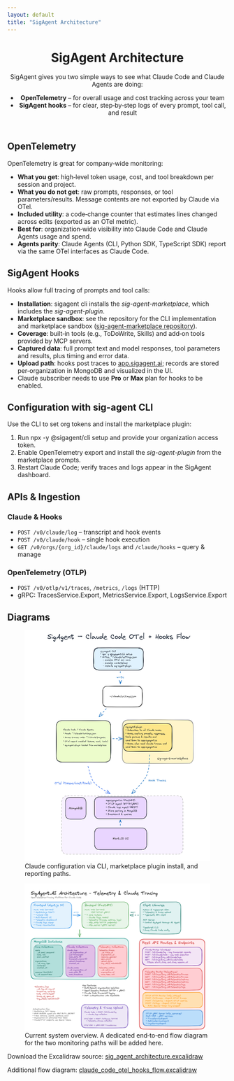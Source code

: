 ```yaml
---
layout: default
title: "SigAgent Architecture"
---
```


<div class="max-w-7xl mx-auto px-4 sm:px-6 md:px-8 py-8">
  <header class="mb-8">
    <h1 class="text-4xl font-bold text-gray-900 mb-4">SigAgent Architecture</h1>
    <p class="text-gray-700">
      SigAgent gives you two simple ways to see what Claude Code and Claude Agents are doing:
    </p>
    <ul class="list-disc list-inside mt-3 text-gray-700">
      <li><strong>OpenTelemetry</strong> – for overall usage and cost tracking across your team</li>
      <li><strong>SigAgent hooks</strong> – for clear, step‑by‑step logs of every prompt, tool call, and result</li>
    </ul>
  </header>


  <section class="mb-8">
    <div class="grid grid-cols-1 lg:grid-cols-2 gap-6">
      <div class="bg-white rounded-lg shadow-lg p-6 md:p-8">
        <h2 class="text-2xl font-semibold text-gray-900 mb-4">OpenTelemetry</h2>
        <p class="text-gray-700 mb-3">OpenTelemetry is great for company‑wide monitoring:</p>
        <ul class="list-disc list-inside text-gray-700 space-y-2">
          <li><strong>What you get</strong>: high‑level token usage, cost, and tool breakdown per session and project.</li>
          <li><strong>What you do not get</strong>: raw prompts, responses, or tool parameters/results. Message contents are not exported by Claude via OTel.</li>
          <li><strong>Included utility</strong>: a code‑change counter that estimates lines changed across edits (exported as an OTel metric).</li>
          <li><strong>Best for</strong>: organization‑wide visibility into Claude Code and Claude Agents usage and spend.</li>
          <li><strong>Agents parity</strong>: Claude Agents (CLI, Python SDK, TypeScript SDK) report via the same OTel interfaces as Claude Code.</li>
        </ul>
      </div>
      <div class="bg-white rounded-lg shadow-lg p-6 md:p-8">
        <h2 class="text-2xl font-semibold text-gray-900 mb-4">SigAgent Hooks</h2>
        <p class="text-gray-700 mb-4">Hooks allow full tracing of prompts and tool calls:</p>
        <ul class="list-disc list-inside text-gray-700 space-y-2">
          <li><strong>Installation</strong>: sigagent cli installs the <em>sig-agent-marketplace</em>, which includes the <em>sig-agent-plugin</em>.</li>
          <li><strong>Marketplace sandbox</strong>: see the repository for the CLI implementation and marketplace sandbox
            (<a class="text-blue-600 hover:text-blue-800 underline" href="github.com/analytiq-hub/sig-agent-marketplace" target="_blank" rel="noopener noreferrer">sig-agent-marketplace repository</a>).</li>
          <li><strong>Coverage</strong>: built‑in tools (e.g., ToDoWrite, Skills) and add‑on tools provided by MCP servers.</li>
          <li><strong>Captured data</strong>: full prompt text and model responses, tool parameters and results, plus timing and error data.</li>
          <li><strong>Upload path</strong>: hooks post traces to <a class="text-blue-600 hover:text-blue-800 underline" href="https://app.sigagent.ai" target="_blank" rel="noopener noreferrer">app.sigagent.ai</a>; records are stored per‑organization in MongoDB and visualized in the UI.</li>
          <li>Claude subscriber needs to use <strong>Pro</strong> or <strong>Max</strong> plan for hooks to be enabled.</li>
        </ul>
      </div>
    </div>
  </section>

  <section class="bg-white rounded-lg shadow-lg p-6 md:p-8 mb-8">
    <h2 class="text-2xl font-semibold text-gray-900 mb-4">Configuration with sig-agent CLI</h2>
    <p class="text-gray-700">Use the CLI to set org tokens and install the marketplace plugin:</p>
    <ol class="list-decimal list-inside mt-2 space-y-2 text-gray-700">
      <li>Run <span class="bg-gray-900 text-green-300 rounded px-2 py-1 font-mono text-sm">npx -y @sigagent/cli setup</span> and provide your organization access token.</li>
      <li>Enable OpenTelemetry export and install the <em>sig-agent-plugin</em> from the marketplace prompts.</li>
      <li>Restart Claude Code; verify traces and logs appear in the SigAgent dashboard.</li>
    </ol>
  </section>

  <section class="bg-white rounded-lg shadow-lg p-6 md:p-8 mb-8">
    <h2 class="text-2xl font-semibold text-gray-900 mb-4">APIs & Ingestion</h2>
    <div class="grid md:grid-cols-2 gap-6 text-gray-700">
      <div>
        <h3 class="text-xl font-medium text-gray-900">Claude & Hooks</h3>
        <ul class="list-disc list-inside mt-2 space-y-1">
          <li><code>POST /v0/claude/log</code> – transcript and hook events</li>
          <li><code>POST /v0/claude/hook</code> – single hook execution</li>
          <li><code>GET /v0/orgs/{org_id}/claude/logs</code> and <code>/claude/hooks</code> – query & manage</li>
        </ul>
      </div>
      <div>
        <h3 class="text-xl font-medium text-gray-900">OpenTelemetry (OTLP)</h3>
        <ul class="list-disc list-inside mt-2 space-y-1">
          <li><code>POST /v0/otlp/v1/traces</code>, <code>/metrics</code>, <code>/logs</code> (HTTP)</li>
          <li>gRPC: TracesService.Export, MetricsService.Export, LogsService.Export</li>
        </ul>
      </div>
    </div>
  </section>

  <section class="bg-white rounded-lg shadow-lg p-6 md:p-8">
    <h2 class="text-2xl font-semibold text-gray-900 mb-4">Diagrams</h2>
    <figure class="mb-6">
      <img class="rounded-lg border border-gray-200" src="/assets/images/sig_agent_claude_architecture.png" alt="Claude + SigAgent configuration overview" />
      <figcaption class="text-sm text-gray-500 mt-2">Claude configuration via CLI, marketplace plugin install, and reporting paths.</figcaption>
    </figure>
    <figure>
      <img class="rounded-lg border border-gray-200" src="/assets/images/sig_agent_architecture.png" alt="SigAgent Architecture" />
      <figcaption class="text-sm text-gray-500 mt-2">Current system overview. A dedicated end‑to‑end flow diagram for the two monitoring paths will be added here.</figcaption>
    </figure>
    <p class="text-sm text-gray-600 mt-3">
      Download the Excalidraw source: <a class="text-blue-600 hover:text-blue-800 underline" href="/assets/js/sig_agent_architecture.excalidraw">sig_agent_architecture.excalidraw</a>
    </p>
    <p class="text-sm text-gray-600">
      Additional flow diagram: <a class="text-blue-600 hover:text-blue-800 underline" href="/assets/js/claude_code_otel_hooks_flow.excalidraw">claude_code_otel_hooks_flow.excalidraw</a>
    </p>
  </section>
</div>



